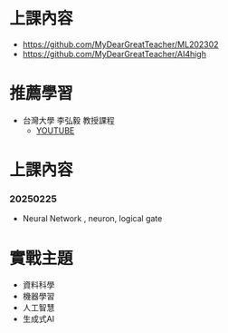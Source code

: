 # 上課內容
- https://github.com/MyDearGreatTeacher/ML202302
- https://github.com/MyDearGreatTeacher/AI4high
# 推薦學習
- 台灣大學 李弘毅 教授課程
  - [YOUTUBE](https://www.youtube.com/channel/UC2ggjtuuWvxrHHHiaDH1dlQ) 

# 上課內容
### 20250225
- Neural Network , neuron, logical gate
# 實戰主題
- 資料科學
- 機器學習
- 人工智慧
- 生成式AI
